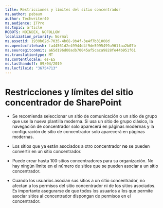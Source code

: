 ```yaml
---
title: Restricciones y límites del sitio concentrador
ms.author: pebaum
author: Techwriter40
ms.audience: ITPro
ms.topic: article
ROBOTS: NOINDEX, NOFOLLOW
localization_priority: Normal
ms.assetid: 1930b62d-7035-4b68-9b4f-3e4f7b31000d
ms.openlocfilehash: fa44561d2e49944d4f9de5995499a961faa2b07b
ms.sourcegitcommit: a65d196d00adb70045af5caca9828fe44b951f61
ms.translationtype: MT
ms.contentlocale: es-ES
ms.lasthandoff: 09/04/2019
ms.locfileid: "36754713"
---
```

# <a name="sharepoint-hub-site-limits-and-restrictions"></a>Restricciones y límites del sitio concentrador de SharePoint

- Se recomienda seleccionar un sitio de comunicación o un sitio de grupo que use la nueva plantilla moderna. Si usa un sitio de grupo clásico, la navegación de concentrador solo aparecerá en páginas modernas y la configuración de sitio de concentrador solo aparecerá en páginas modernas.

- Los sitios que ya están asociados a otro concentrador **no** se pueden convertir en un sitio concentrador.

- Puede crear hasta 100 sitios concentradores para su organización. No hay ningún límite en el número de sitios que se pueden asociar a un sitio concentrador.

- Cuando los usuarios asocian sus sitios a un sitio concentrador, no afectan a los permisos del sitio concentrador ni de los sitios asociados. Es importante asegurarse de que todos los usuarios a los que permite asociar sitios al concentrador dispongan de permisos en el concentrador.

